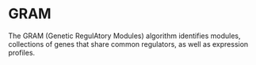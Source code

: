 # GRAM

The GRAM (Genetic RegulAtory Modules) algorithm identifies modules, collections of genes
that share common regulators, as well as expression profiles. 
